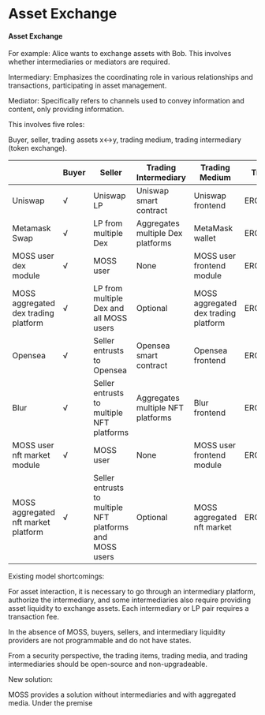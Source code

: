 # Asset Exchange

#### Asset Exchange

For example: Alice wants to exchange assets with Bob. This involves whether intermediaries or mediators are required.

Intermediary: Emphasizes the coordinating role in various relationships and transactions, participating in asset management.

Mediator: Specifically refers to channels used to convey information and content, only providing information.

This involves five roles:

Buyer, seller, trading assets x↔y, trading medium, trading intermediary (token exchange).

|                                      | Buyer | Seller                                                   | Trading Intermediary              | Trading Medium                       | Trading Asset |
| ------------------------------------ | ----- | -------------------------------------------------------- | --------------------------------- | ------------------------------------ | ------------- |
| Uniswap                              | √     | Uniswap LP                                               | Uniswap smart contract            | Uniswap frontend                     | ERC20↔ERC20   |
| Metamask Swap                        | √     | LP from multiple Dex                                     | Aggregates multiple Dex platforms | MetaMask wallet                      | ERC20↔ERC20   |
| MOSS user dex module                 | √     | MOSS user                                                | None                              | MOSS user frontend module            | ERC20↔ERC20   |
| MOSS aggregated dex trading platform | √     | LP from multiple Dex and all MOSS users                  | Optional                          | MOSS aggregated dex trading platform | ERC20↔ERC20   |
| Opensea                              | √     | Seller entrusts to Opensea                               | Opensea smart contract            | Opensea frontend                     | ERC721↔ERC20  |
| Blur                                 | √     | Seller entrusts to multiple NFT platforms                | Aggregates multiple NFT platforms | Blur frontend                        | ERC721↔ERC20  |
| MOSS user nft market module          | √     | MOSS user                                                | None                              | MOSS user frontend module            | ERC721↔ERC20  |
| MOSS aggregated nft market platform  | √     | Seller entrusts to multiple NFT platforms and MOSS users | Optional                          | MOSS aggregated nft market           | ERC721↔ERC20  |

Existing model shortcomings:

For asset interaction, it is necessary to go through an intermediary platform, authorize the intermediary, and some intermediaries also require providing asset liquidity to exchange assets. Each intermediary or LP pair requires a transaction fee.

In the absence of MOSS, buyers, sellers, and intermediary liquidity providers are not programmable and do not have states.

From a security perspective, the trading items, trading media, and trading intermediaries should be open-source and non-upgradeable.

New solution:

MOSS provides a solution without intermediaries and with aggregated media. Under the premise
